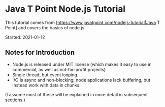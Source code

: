 # Java T Point Node.js Tutorial

This tutorial comes from [https://www.javatpoint.com/nodejs-tutorial|Java T Point]
and covers the basics of node.js.

Started: 2021-01-12


## Notes for Introduction

* Node.js is released under MIT license (which makes it easy to use in
  commercial, as well as not-for-profit projects)
* Single thread, but event looping.
* I/O is async and non-blocking; node applications lack buffering, but instead
  work with data in chunks

(I assume most of these will be explained in more detail in subsequent
sections.)
